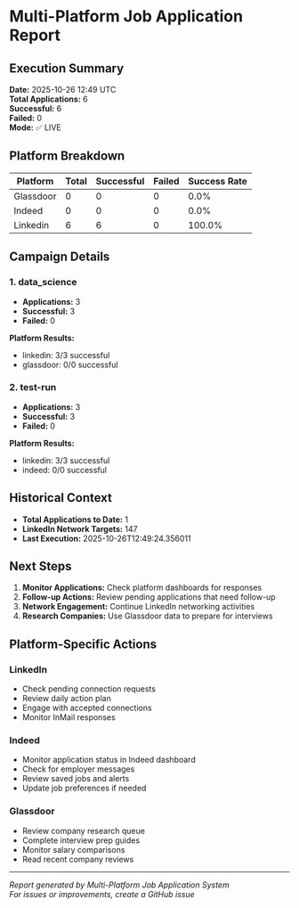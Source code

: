 # Multi-Platform Job Application Report

## Execution Summary
**Date:** 2025-10-26 12:49 UTC  
**Total Applications:** 6  
**Successful:** 6  
**Failed:** 0  
**Mode:** ✅ LIVE

## Platform Breakdown

| Platform | Total | Successful | Failed | Success Rate |
|----------|-------|------------|--------|--------------|
| Glassdoor | 0 | 0 | 0 | 0.0% |
| Indeed | 0 | 0 | 0 | 0.0% |
| Linkedin | 6 | 6 | 0 | 100.0% |

## Campaign Details

### 1. data_science

- **Applications:** 3
- **Successful:** 3
- **Failed:** 0

**Platform Results:**

- linkedin: 3/3 successful
- glassdoor: 0/0 successful

### 2. test-run

- **Applications:** 3
- **Successful:** 3
- **Failed:** 0

**Platform Results:**

- linkedin: 3/3 successful
- indeed: 0/0 successful


## Historical Context

- **Total Applications to Date:** 1
- **LinkedIn Network Targets:** 147
- **Last Execution:** 2025-10-26T12:49:24.356011

## Next Steps

1. **Monitor Applications:** Check platform dashboards for responses
2. **Follow-up Actions:** Review pending applications that need follow-up
3. **Network Engagement:** Continue LinkedIn networking activities
4. **Research Companies:** Use Glassdoor data to prepare for interviews

## Platform-Specific Actions

### LinkedIn
- Check pending connection requests
- Review daily action plan
- Engage with accepted connections
- Monitor InMail responses

### Indeed
- Monitor application status in Indeed dashboard
- Check for employer messages
- Review saved jobs and alerts
- Update job preferences if needed

### Glassdoor
- Review company research queue
- Complete interview prep guides
- Monitor salary comparisons
- Read recent company reviews


---
*Report generated by Multi-Platform Job Application System*  
*For issues or improvements, create a GitHub issue*
